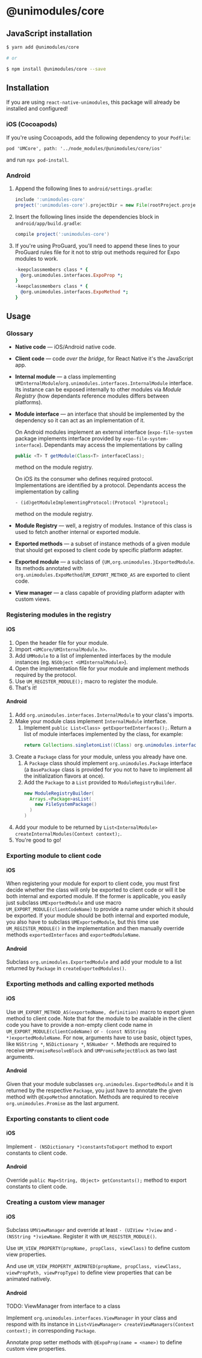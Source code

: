 # @unimodules/core

## JavaScript installation

```sh
$ yarn add @unimodules/core

# or

$ npm install @unimodules/core --save
```

## Installation

If you are using `react-native-unimodules`, this package will already be installed and configured!

### iOS (Cocoapods)

If you're using Cocoapods, add the following dependency to your `Podfile`:

`pod 'UMCore', path: '../node_modules/@unimodules/core/ios'`

and run `npx pod-install`.

### Android

1.  Append the following lines to `android/settings.gradle`:
    ```gradle
    include ':unimodules-core'
    project(':unimodules-core').projectDir = new File(rootProject.projectDir, '../node_modules/@unimodules/core/android')
    ```
2.  Insert the following lines inside the dependencies block in `android/app/build.gradle`:
    ```gradle
    compile project(':unimodules-core')
    ```
3.  If you're using ProGuard, you'll need to append these lines to your ProGuard rules file for it not to strip out methods required for Expo modules to work.
    ```pro
    -keepclassmembers class * {
      @org.unimodules.interfaces.ExpoProp *;
    }
    -keepclassmembers class * {
      @org.unimodules.interfaces.ExpoMethod *;
    }
    ```

## Usage

### Glossary

- **Native code** — iOS/Android native code.
- **Client code** — code _over the bridge_, for React Native it's the JavaScript app.
- **Internal module** — a class implementing `UMInternalModule`/`org.unimodules.interfaces.InternalModule` interface. Its instance can be exposed internally to other modules via *Module Registry* (how dependants reference modules differs between platforms).
- **Module interface** — an interface that should be implemented by the dependency so it can act as an implementation of it.

    On Android modules implement an external interface (`expo-file-system` package implements interface provided by `expo-file-system-interface`). Dependants may access the implementations by calling
    ```java
    public <T> T getModule(Class<T> interfaceClass);
    ```
    method on the module registry.

    On iOS its the consumer who defines required protocol. Implementations are identified by a protocol. Dependants access the implementation by calling
    ```objc
    - (id)getModuleImplementingProtocol:(Protocol *)protocol;
    ```
    method on the module registry.
- **Module Registry** — well, a registry of modules. Instance of this class is used to fetch another internal or exported module.
- **Exported methods** — a subset of instance methods of a given module that should get exposed to client code by specific platform adapter.
- **Exported module** — a subclass of `{UM,org.unimodules.}ExportedModule`. Its methods annotated with `org.unimodules.ExpoMethod`/`UM_EXPORT_METHOD_AS` are exported to client code.
- **View manager** — a class capable of providing platform adapter with custom views.

### Registering modules in the registry

#### iOS

1. Open the header file for your module.
2. Import `<UMCore/UMInternalModule.h>`.
3. Add `UMModule` to a list of implemented interfaces by the module instances (eg. `NSObject <UMInternalModule>`). 
4. Open the implementation file for your module and implement methods required by the protocol.
5. Use `UM_REGISTER_MODULE();` macro to register the module.
6. That's it!

#### Android

1. Add `org.unimodules.interfaces.InternalModule` to your class's imports.
2. Make your module class implement `InternalModule` interface.
    1. Implement `public List<Class> getExportedInterfaces();`. Return a list of module interfaces implemented by the class, for example:
        ```java
        return Collections.singletonList((Class) org.unimodules.interfaces.filesystem.FileSystem.class);
        ```
3. Create a `Package` class for your module, unless you already have one.
    1. A `Package` class should implement `org.unimodules.Package` interface (a `BasePackage` class is provided for you not to have to implement all the initialization flavors at once).
    2. Add the `Package` to a `List` provided to `ModuleRegistryBuilder`.
        ```java
        new ModuleRegistryBuilder(
          Arrays.<Package>asList(
            new FileSystemPackage()
          )
        )
        ```
4. Add your module to be returned by `List<InternalModule> createInternalModules(Context context);`.
5. You're good to go!

### Exporting module to client code

#### iOS

When registering your module for export to client code, you must first decide whether the class will only be exported to client code or will it be both internal and exported module. If the former is applicable, you easily just subclass `UMExportedModule` and use macro `UM_EXPORT_MODULE(clientCodeName)` to provide a name under which it should be exported. If your module should be both internal and exported module, you also have to subclass `UMExportedModule`, but this time use `UM_REGISTER_MODULE()` in the implementation and then manually override methods `exportedInterfaces` and `exportedModuleName`.

#### Android

Subclass `org.unimodules.ExportedModule` and add your module to a list returned by `Package` in `createExportedModules()`.

### Exporting methods and calling exported methods

#### iOS

Use `UM_EXPORT_METHOD_AS(exportedName, definition)` macro to export given method to client code. Note that for the module to be available in the client code you have to provide a non-empty client code name in `UM_EXPORT_MODULE(clientCodeName)` or `- (const NSString *)exportedModuleName`. For now, arguments have to use basic, object types, like `NSString *`, `NSDictionary *`, `NSNumber *`. Methods are required to receive `UMPromiseResolveBlock` and `UMPromiseRejectBlock` as two last arguments.

#### Android

Given that your module subclasses `org.unimodules.ExportedModule` and it is returned by the respective `Package`, you just have to annotate the given method with `@ExpoMethod` annotation. Methods are required to receive `org.unimodules.Promise` as the last argument.

### Exporting constants to client code

#### iOS

Implement `- (NSDictionary *)constantsToExport` method to export constants to client code.

#### Android

Override `public Map<String, Object> getConstants();` method to export constants to client code.

### Creating a custom view manager

#### iOS

Subclass `UMViewManager` and override at least `- (UIView *)view` and `- (NSString *)viewName`. Register it with `UM_REGISTER_MODULE()`.

Use `UM_VIEW_PROPERTY(propName, propClass, viewClass)` to define custom view properties.

And use `UM_VIEW_PROPERTY_ANIMATED(propName, propClass, viewClass, viewPropPath, viewPropType)` to define view properties that can be animated natively.

#### Android

TODO: ViewManager from interface to a class

Implement `org.unimodules.interfaces.ViewManager` in your class and respond with its instance in `List<ViewManager> createViewManagers(Context context);` in corresponding `Package`.

Annotate prop setter methods with `@ExpoProp(name = <name>)` to define custom view properties.
